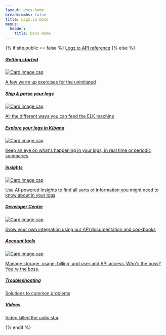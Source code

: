 ```yaml
---
layout: docs-home
breadcrumbs: false
title: Logz.io Docs
menus:
  header:
    title: Docs Home
---
```

{% if site.public == false %}
  <a href="{{ site.baseurl }}/developer-center/logzio-public-api.html">Logz.io API reference</a>
{% else %}
  <div class="card">
    <a href="{{ site.baseurl }}/getting-started">
    <h5 class="card-title">Getting started</h5>
      <img class="card-img-top" src="{{ site.baseurl}}/img/home-icons/rocketship.svg" alt="Card image cap">
        <p class="card-text">A few warm up exercises for the uninitiated</p>
    </a>
  </div>


  <div class="card">
    <a href="{{ site.baseurl }}/ship-and-parse-logs">
    <h5 class="card-title">Ship & parse your logs</h5>
      <img class="card-img-top" src="{{ site.baseurl }}/img/home-icons/truck.svg" alt="Card image cap">
        <p class="card-text">All the different ways you can feed the ELK machine</p>
    </a>
  </div>


  <div class="card">
    <a href="{{ site.baseurl }}/monitor-logs">
    <h5 class="card-title">Explore your logs in Kibana</h5>
      <img class="card-img-top" src="{{ site.baseurl }}/img/home-icons/monitor-charts.svg" alt="Card image cap">
        <p class="card-text">Keep an eye on what's happening in your logs, in real time or periodic summaries</p>
    </a>
  </div>

<div class="card">
    <a href="{{ site.baseurl }}/insights">
    <h5 class="card-title">Insights</h5>
      <img class="card-img-top" src="{{ site.baseurl }}/img/home-icons/eye.svg" alt="Card image cap">
        <p class="card-text">Use AI-powered Insights to find all sorts of information you might need to know about in your logs</p>
    </a>
  </div>


  <div class="card">
    <a href="{{ site.baseurl }}/developer-center">
    <h5 class="card-title">Developer Center</h5>
      <img class="card-img-top" src="{{ site.baseurl }}/img/home-icons/dev.svg" alt="Card image cap">
        <p class="card-text">Grow your own integration using our API documentation and cookbooks</p>
    </a>
  </div>


  <div class="card">
    <a href="{{ site.baseurl }}/account-settings">
    <h5 class="card-title">Account tools</h5>
      <img class="card-img-top" src="{{ site.baseurl }}/img/home-icons/admin.svg" alt="Card image cap">
        <p class="card-text">Manage storage, usage, billing, and user and API access. Who's the boss? You're the boss.</p>
    </a>
  </div>

<div class="half-card-container">
<div class="card half-card">
    <a href="{{ site.baseurl }}/troubleshooting">
        <h5 class="card-title">Troubleshooting</h5>
        <p class="card-text">Solutions to common problems</p>
    </a>
  </div>

<div class="card half-card">
    <a href="#">
        <h5 class="card-title">Videos</h5>
        <p class="card-text">Video killed the radio star</p>
    </a>
  </div>
</div>
{% endif %}
